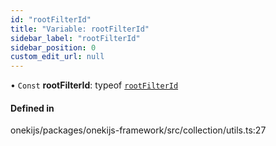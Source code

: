 ```yaml
---
id: "rootFilterId"
title: "Variable: rootFilterId"
sidebar_label: "rootFilterId"
sidebar_position: 0
custom_edit_url: null
---
```


• `Const` **rootFilterId**: typeof [`rootFilterId`](rootFilterId.md)

#### Defined in

onekijs/packages/onekijs-framework/src/collection/utils.ts:27

